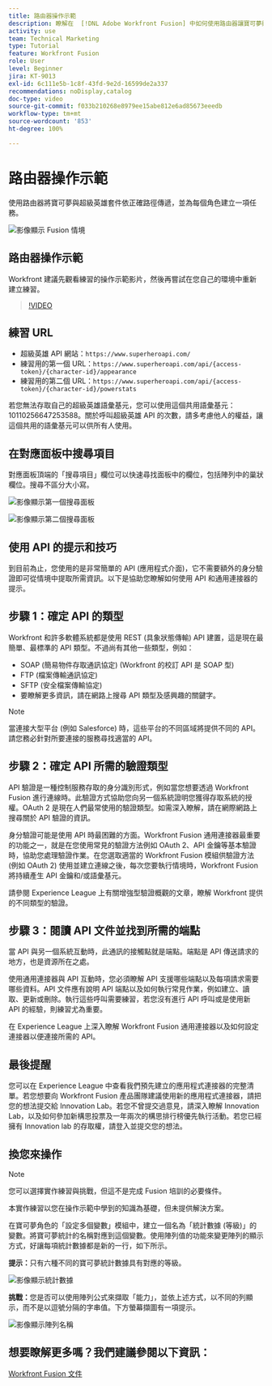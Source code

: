 ```yaml
---
title: 路由器操作示範
description: 瞭解在  [!DNL Adobe Workfront Fusion] 中如何使用路由器讓寶可夢與超級英雄的套件循正確的路徑傳遞。
activity: use
team: Technical Marketing
type: Tutorial
feature: Workfront Fusion
role: User
level: Beginner
jira: KT-9013
exl-id: 6c111e5b-1c8f-43fd-9e2d-16599de2a337
recommendations: noDisplay,catalog
doc-type: video
source-git-commit: f033b210268e8979ee15abe812e6ad85673eeedb
workflow-type: tm+mt
source-wordcount: '853'
ht-degree: 100%

---
```


# 路由器操作示範

使用路由器將寶可夢與超級英雄套件依正確路徑傳遞，並為每個角色建立一項任務。

![影像顯示 Fusion 情境](assets/universal-connectors-and-routing-2.png)

## 路由器操作示範

Workfront 建議先觀看練習的操作示範影片，然後再嘗試在您自己的環境中重新建立練習。

>[!VIDEO](https://video.tv.adobe.com/v/335272/?quality=12&learn=on)

## 練習 URL

* 超級英雄 API 網站：`https://www.superheroapi.com/`
* 練習用的第一個 URL：`https://www.superheroapi.com/api/{access-token}/{character-id}/appearance`
* 練習用的第二個 URL：`https://www.superheroapi.com/api/{access-token}/{character-id}/powerstats`

若您無法存取自己的超級英雄語彙基元，您可以使用這個共用語彙基元：10110256647253588。關於呼叫超級英雄 API 的次數，請多考慮他人的權益，讓這個共用的語彙基元可以供所有人使用。



## 在對應面板中搜尋項目

對應面板頂端的「搜尋項目」欄位可以快速尋找面板中的欄位，包括陣列中的巢狀欄位。搜尋不區分大小寫。

![影像顯示第一個搜尋面板](assets/universal-connectors-and-routing-3.png)

![影像顯示第二個搜尋面板](assets/universal-connectors-and-routing-4.png)

## 使用 API 的提示和技巧

到目前為止，您使用的是非常簡單的 API (應用程式介面)，它不需要額外的身分驗證即可從情境中提取所需資訊。以下是協助您瞭解如何使用 API 和通用連接器的提示。

## 步驟 1：確定 API 的類型

Workfront 和許多軟體系統都是使用 REST (具象狀態傳輸) API 建置，這是現在最簡單、最標準的 API 類型。不過尚有其他一些類型，例如：

* SOAP (簡易物件存取通訊協定) (Workfront 的校訂 API 是 SOAP 型)
* FTP (檔案傳輸通訊協定)
* SFTP (安全檔案傳輸協定)
* 要瞭解更多資訊，請在網路上搜尋 API 類型及感興趣的關鍵字。

>[!NOTE]
>
>當連接大型平台 (例如 Salesforce) 時，這些平台的不同區域將提供不同的 API。請您務必針對所要連接的服務尋找適當的 API。

## 步驟 2：確定 API 所需的驗證類型

API 驗證是一種控制服務存取的身分識別形式，例如當您想要透過 Workfront Fusion 進行連線時。此驗證方式協助您向另一個系統證明您獲得存取系統的授權。OAuth 2 是現在人們最常使用的驗證類型。如需深入瞭解，請在網際網路上搜尋關於 API 驗證的資訊。

身分驗證可能是使用 API 時最困難的方面。Workfront Fusion 通用連接器最重要的功能之一，就是在您使用常見的驗證方法例如 OAuth 2、API 金鑰等基本驗證時，協助您處理驗證作業。在您選取適當的 Workfront Fusion 模組供驗證方法 (例如 OAuth 2) 使用並建立連線之後，每次您要執行情境時，Workfront Fusion 將持續產生 API 金鑰和/或語彙基元。

請參閱 Experience League 上有關增強型驗證概觀的文章，瞭解 Workfront 提供的不同類型的驗證。

## 步驟 3：閱讀 API 文件並找到所需的端點

當 API 與另一個系統互動時，此通訊的接觸點就是端點。端點是 API 傳送請求的地方，也是資源所在之處。

使用通用連接器與 API 互動時，您必須瞭解 API 支援哪些端點以及每項請求需要哪些資料。API 文件應有說明 API 端點以及如何執行常見作業，例如建立、讀取、更新或刪除。執行這些呼叫需要練習，若您沒有進行 API 呼叫或是使用新 API 的經驗，則練習尤為重要。

在 Experience League 上深入瞭解 Workfront Fusion 通用連接器以及如何設定連接器以便連接所需的 API。

## 最後提醒

您可以在 Experience League 中查看我們預先建立的應用程式連接器的完整清單。若您想要向 Workfront Fusion 產品團隊建議使用新的應用程式連接器，請把您的想法提交給 Innovation Lab。若您不曾提交過意見，請深入瞭解 Innovation Lab，以及如何參加新構思投票及一年兩次的構思排行榜優先執行活動。若您已經擁有 Innovation lab 的存取權，請登入並提交您的想法。

## 換您來操作

>[!NOTE]
>
>您可以選擇實作練習與挑戰，但這不是完成 Fusion 培訓的必要條件。

本實作練習以您在操作示範中學到的知識為基礎，但未提供解決方案。

在寶可夢角色的「設定多個變數」模組中，建立一個名為「統計數據 (等級)」的變數。將寶可夢統計的名稱對應到這個變數。使用陣列值的功能來變更陣列的顯示方式，好讓每項統計數據都是新的一行，如下所示。

**提示：**&#x200B;只有六種不同的寶可夢統計數據具有對應的等級。

![影像顯示統計數據](assets/universal-connectors-and-routing-5.png)

**挑戰：**&#x200B;您是否可以使用陣列公式來擷取「能力」，並依上述方式，以不同的列顯示，而不是以逗號分隔的字串值。下方螢幕擷圖有一項提示。

![影像顯示陣列名稱](assets/universal-connectors-and-routing-6.png)

## 想要瞭解更多嗎？我們建議參閱以下資訊：

[Workfront Fusion 文件](https://experienceleague.adobe.com/docs/workfront/using/adobe-workfront-fusion/workfront-fusion-2.html?lang=zh-Hant)
